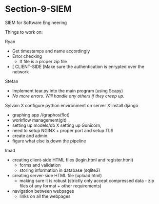 # Section-9-SIEM
SIEM for Software Engineering

Things to work on:

Ryan
  - Get timestamps and name accordingly
  - Error checking
    - If file is a proper zip file
  - [ CLIENT-SIDE ]Make sure the authentication is enrypted over the network

Stefan
  - Implement tear.py into the main program (using Scapy)
  - *No more errors. Will handle any others if they creep up.*

Sylvain
  X configure python environment on server
  X install django
  - graphing app //graphos(flot)
  - workflow management(git)
  - setting up models/db
  X setting up Gunicorn,
  - need to setup NGINX + proper port and setup TLS
  - create and admin
  - figure what else is down the pipeline

Imad
- creating client-side HTML files (login.html and register.html)
  - forms and validation
  - storing information in database (sqlite3)
- creating server-side HTML file (upload.html)
  - making sure it is robust (strictly only accept compressed data - zip files of any format + other requirements) 
- navigation between webpages
  - links on all the webpages
